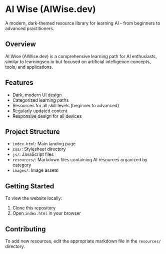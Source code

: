 # AI Wise (AIWise.dev)

A modern, dark-themed resource library for learning AI - from beginners to advanced practitioners.

## Overview

AI Wise (AIWise.dev) is a comprehensive learning path for AI enthusiasts, similar to learningseo.io but focused on artificial intelligence concepts, tools, and applications.

## Features

- Dark, modern UI design
- Categorized learning paths
- Resources for all skill levels (beginner to advanced)
- Regularly updated content
- Responsive design for all devices

## Project Structure

- `index.html`: Main landing page
- `css/`: Stylesheet directory
- `js/`: JavaScript files
- `resources/`: Markdown files containing AI resources organized by category
- `images/`: Image assets

## Getting Started

To view the website locally:

1. Clone this repository
2. Open `index.html` in your browser

## Contributing

To add new resources, edit the appropriate markdown file in the `resources/` directory.

